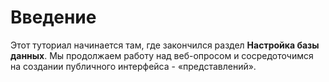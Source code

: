 # Введение

Этот туториал начинается там, где закончился раздел **Настройка базы данных**. Мы продолжаем работу над веб-опросом и сосредоточимся на создании публичного интерфейса - «представлений».
